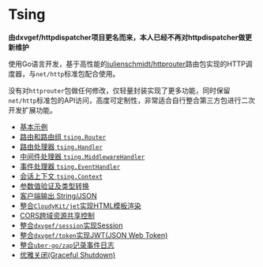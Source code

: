 # Tsing
**由dxvgef/httpdispatcher项目更名而来，本人已经不再对httpdispatcher做更新维护**

使用Go语言开发，基于高性能的[julienschmidt/httprouter](https://github.com/julienschmidt/httprouter)路由包实现的HTTP调度器，与`net/http`标准包配合使用。

没有对`httprouter`包做任何修改，仅轻量封装实现了更多功能，同时保留`net/http`标准包的API访问，高度可定制性，非常适合自行整合第三方包进行二次开发扩展功能。

* [基本示例](https://github.com/dxvgef/tsing/wiki/%E5%9F%BA%E6%9C%AC%E7%A4%BA%E4%BE%8B)
* [路由和路由组 `tsing.Router`](https://github.com/dxvgef/tsing/wiki/%E8%B7%AF%E7%94%B1%E5%92%8C%E8%B7%AF%E7%94%B1%E7%BB%84)
* [路由处理器 `tsing.Handler`](https://github.com/dxvgef/tsing/wiki/%E8%B7%AF%E7%94%B1%E5%A4%84%E7%90%86%E5%99%A8)
* [中间件处理器 `tsing.MiddlewareHandler`](https://github.com/dxvgef/tsing/wiki/%E4%B8%AD%E9%97%B4%E4%BB%B6%E5%A4%84%E7%90%86%E5%99%A8)
* [事件处理器 `tsing.EventHandler`](https://github.com/dxvgef/tsing/wiki/%E4%BA%8B%E4%BB%B6%E5%A4%84%E7%90%86%E5%99%A8)
* [会话上下文 `tsing.Context`](https://github.com/dxvgef/tsing/wiki/%E4%BC%9A%E8%AF%9D%E4%B8%8A%E4%B8%8B%E6%96%87)
* [参数值验证及类型转换](https://github.com/dxvgef/tsing/wiki/%E5%8F%82%E6%95%B0%E5%80%BC%E9%AA%8C%E8%AF%81%E5%8F%8A%E7%B1%BB%E5%9E%8B%E8%BD%AC%E6%8D%A2)
* [客户端输出 String/JSON](https://github.com/dxvgef/tsing/wiki/%E5%AE%A2%E6%88%B7%E7%AB%AF%E8%BE%93%E5%87%BA)
* [整合`CloudyKit/jet`实现HTML模板渲染](https://github.com/dxvgef/tsing/wiki/HTML%E6%A8%A1%E6%9D%BF%E6%B8%B2%E6%9F%93)
* [CORS跨域资源共享控制](https://github.com/dxvgef/tsing/wiki/CORS%E8%B7%A8%E5%9F%9F%E8%B5%84%E6%BA%90%E5%85%B1%E4%BA%AB%E6%8E%A7%E5%88%B6)
* [整合`dxvgef/session`实现Session](https://github.com/dxvgef/tsing/wiki/Session)
* [整合`dxvgef/token`实现JWT(JSON Web Token)](https://github.com/dxvgef/tsing/wiki/JSON-Web-Token)
* [整合`uber-go/zap`记录事件日志](https://github.com/dxvgef/tsing/wiki/%E6%97%A5%E5%BF%97%E8%AE%B0%E5%BD%95%E5%99%A8(Logger))
* [优雅关闭(Graceful Shutdown)](https://github.com/dxvgef/tsing/wiki/%E4%BC%98%E9%9B%85%E5%85%B3%E9%97%AD(Graceful-Shutdown))

